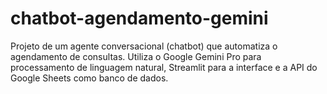 # chatbot-agendamento-gemini
Projeto de um agente conversacional (chatbot) que automatiza o agendamento de consultas. Utiliza o Google Gemini Pro para processamento de linguagem natural, Streamlit para a interface e a API do Google Sheets como banco de dados.
